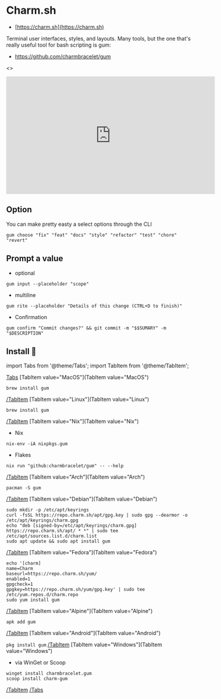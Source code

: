 # Charm.sh

* [https://charm.sh](https://charm.sh)

Terminal user interfaces, styles, and layouts. Many tools, but the one that's really useful tool for bash scripting is gum:

* https://github.com/charmbracelet/gum

<>
<iframe width="560" height="315" src="https://www.youtube.com/embed/U8zCHA-9VLA?si=KXJHRSjlUuItMTQy" title="YouTube video player" frameborder="0" allow="accelerometer; autoplay; clipboard-write; encrypted-media; gyroscope; picture-in-picture; web-share" allowfullscreen></iframe>
</>


## Option

You can make pretty easty a select options through the CLI

```
gum choose "fix" "feat" "docs" "style" "refactor" "test" "chore" "revert"
```


## Prompt a value

* optional 
```
gum input --placeholder "scope"
```

* multiline
```
gum rite --placeholder "Details of this change (CTRL+D to finish)"
```


* Confirmation 

```
gum confirm "Commit changes?" && git commit -m "$$SUMARY" -m "$DESCRIPTION"
```


## Install 🍬

import Tabs from '@theme/Tabs';
import TabItem from '@theme/TabItem';


[Tabs](Tabs)
  [TabItem value="MacOS"](TabItem value="MacOS")

```
brew install gum
```

  [/TabItem](/TabItem)
  [TabItem value="Linux"](TabItem value="Linux")

```
brew install gum
```

  [/TabItem](/TabItem)
  [TabItem value="Nix"](TabItem value="Nix")

* Nix

```
nix-env -iA nixpkgs.gum
```

* Flakes

```
nix run "github:charmbracelet/gum" -- --help 
```

  [/TabItem](/TabItem)
  [TabItem value="Arch"](TabItem value="Arch")

```
pacman -S gum
```

  [/TabItem](/TabItem)
  [TabItem value="Debian"](TabItem value="Debian")

```
sudo mkdir -p /etc/apt/keyrings
curl -fsSL https://repo.charm.sh/apt/gpg.key | sudo gpg --dearmor -o /etc/apt/keyrings/charm.gpg
echo "deb [signed-by=/etc/apt/keyrings/charm.gpg] https://repo.charm.sh/apt/ * *" | sudo tee /etc/apt/sources.list.d/charm.list
sudo apt update && sudo apt install gum
```

  [/TabItem](/TabItem)
  [TabItem value="Fedora"](TabItem value="Fedora")

```
echo '[charm]
name=Charm
baseurl=https://repo.charm.sh/yum/
enabled=1
gpgcheck=1
gpgkey=https://repo.charm.sh/yum/gpg.key' | sudo tee /etc/yum.repos.d/charm.repo
sudo yum install gum
```

  [/TabItem](/TabItem)
  [TabItem value="Alpine"](TabItem value="Alpine")

`apk add gum`

  [/TabItem](/TabItem)
  [TabItem value="Android"](TabItem value="Android")

`pkg install gum`
  [/TabItem](/TabItem)
  [TabItem value="Windows"](TabItem value="Windows")

* via WinGet or Scoop
```
winget install charmbracelet.gum
scoop install charm-gum
```

  [/TabItem](/TabItem)
[/Tabs](/Tabs)




